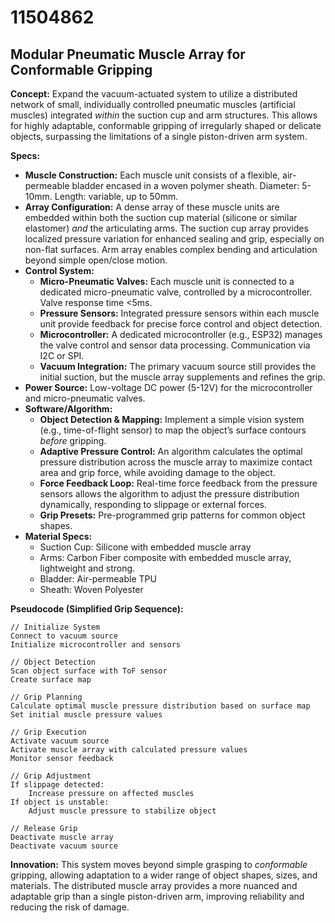 # 11504862

## Modular Pneumatic Muscle Array for Conformable Gripping

**Concept:** Expand the vacuum-actuated system to utilize a distributed network of small, individually controlled pneumatic muscles (artificial muscles) integrated *within* the suction cup and arm structures. This allows for highly adaptable, conformable gripping of irregularly shaped or delicate objects, surpassing the limitations of a single piston-driven arm system.

**Specs:**

*   **Muscle Construction:** Each muscle unit consists of a flexible, air-permeable bladder encased in a woven polymer sheath. Diameter: 5-10mm. Length: variable, up to 50mm.
*   **Array Configuration:** A dense array of these muscle units are embedded within both the suction cup material (silicone or similar elastomer) *and* the articulating arms. The suction cup array provides localized pressure variation for enhanced sealing and grip, especially on non-flat surfaces. Arm array enables complex bending and articulation beyond simple open/close motion.
*   **Control System:**
    *   **Micro-Pneumatic Valves:** Each muscle unit is connected to a dedicated micro-pneumatic valve, controlled by a microcontroller. Valve response time <5ms.
    *   **Pressure Sensors:** Integrated pressure sensors within each muscle unit provide feedback for precise force control and object detection.
    *   **Microcontroller:** A dedicated microcontroller (e.g., ESP32) manages the valve control and sensor data processing. Communication via I2C or SPI.
    *   **Vacuum Integration:** The primary vacuum source still provides the initial suction, but the muscle array supplements and refines the grip.
*   **Power Source:** Low-voltage DC power (5-12V) for the microcontroller and micro-pneumatic valves.
*   **Software/Algorithm:**
    *   **Object Detection & Mapping:** Implement a simple vision system (e.g., time-of-flight sensor) to map the object’s surface contours *before* gripping.
    *   **Adaptive Pressure Control:** An algorithm calculates the optimal pressure distribution across the muscle array to maximize contact area and grip force, while avoiding damage to the object.
    *   **Force Feedback Loop:** Real-time force feedback from the pressure sensors allows the algorithm to adjust the pressure distribution dynamically, responding to slippage or external forces.
    *   **Grip Presets:** Pre-programmed grip patterns for common object shapes.
*   **Material Specs:**
    *   Suction Cup: Silicone with embedded muscle array
    *   Arms: Carbon Fiber composite with embedded muscle array, lightweight and strong.
    *   Bladder: Air-permeable TPU
    *   Sheath: Woven Polyester

**Pseudocode (Simplified Grip Sequence):**

```
// Initialize System
Connect to vacuum source
Initialize microcontroller and sensors

// Object Detection
Scan object surface with ToF sensor
Create surface map

// Grip Planning
Calculate optimal muscle pressure distribution based on surface map
Set initial muscle pressure values

// Grip Execution
Activate vacuum source
Activate muscle array with calculated pressure values
Monitor sensor feedback

// Grip Adjustment
If slippage detected:
    Increase pressure on affected muscles
If object is unstable:
    Adjust muscle pressure to stabilize object

// Release Grip
Deactivate muscle array
Deactivate vacuum source
```

**Innovation:** This system moves beyond simple grasping to *conformable* gripping, allowing adaptation to a wider range of object shapes, sizes, and materials. The distributed muscle array provides a more nuanced and adaptable grip than a single piston-driven arm, improving reliability and reducing the risk of damage.
